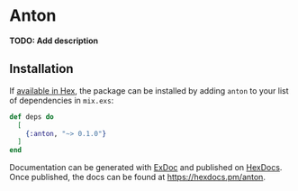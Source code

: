 # Anton

**TODO: Add description**

## Installation

If [available in Hex](https://hex.pm/docs/publish), the package can be installed
by adding `anton` to your list of dependencies in `mix.exs`:

```elixir
def deps do
  [
    {:anton, "~> 0.1.0"}
  ]
end
```

Documentation can be generated with [ExDoc](https://github.com/elixir-lang/ex_doc)
and published on [HexDocs](https://hexdocs.pm). Once published, the docs can
be found at <https://hexdocs.pm/anton>.

